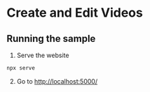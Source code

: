 # Create and Edit Videos


## Running the sample

1. Serve the website

```bash
npx serve
```

2. Go to [http://localhost:5000/](http://localhost:5000/)
